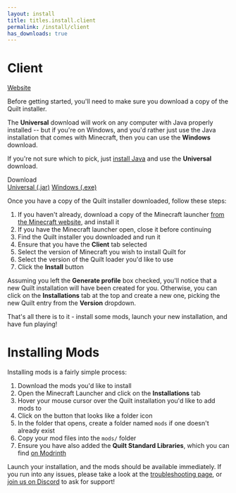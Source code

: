 ```yaml
---
layout: install 
title: titles.install.client
permalink: /install/client
has_downloads: true
---
```


<div class="heading-with-button">
   <h1>Client</h1>
   <a href="https://www.minecraft.net/en-us/download" class="button is-link"><span class="icon"><i class="fas fa-globe"></i></span><span>Website</span></a>
</div>

Before getting started, you'll need to make sure you download a copy of the Quilt installer. 

The **Universal** download will work on any computer with Java properly installed -- but if you're on Windows, and 
you'd rather just use the Java installation that comes with Minecraft, then you can use the **Windows** download.

If you're not sure which to pick, just [install Java](https://java.com/en/download/) and use the **Universal** download.

<div class="field is-horizontal">
    <div class="field-label is-normal mt-1">
        <span class="title is-6" id="launcher-version">Download</span>
    </div>
    <div class="field-body">
        <div class="field">
            <div class="control">
               <a id="universal-download" href="https://maven.quiltmc.org/repository/release/org/quiltmc/quilt-installer/latest/quilt-installer-latest.jar" class="button is-primary mt-1">Universal (.jar)</a>
               <a id="windows-download" href="https://maven.quiltmc.org/repository/release/org/quiltmc/quilt-installer-native-bootstrap/windows-x86_64/latest/windows-x86_64-latest.exe" class="button mt-1">Windows (.exe)</a>
            </div>
        </div>
    </div>
</div>

Once you have a copy of the Quilt installer downloaded, follow these steps:

1. If you haven't already, download a copy of the Minecraft launcher 
   [from the Minecraft website](https://www.minecraft.net/en-us/download), and install it
2. If you have the Minecraft launcher open, close it before continuing
3. Find the Quilt installer you downloaded and run it
4. Ensure that you have the **Client** tab selected
5. Select the version of Minecraft you wish to install Quilt for
6. Select the version of the Quilt loader you'd like to use
7. Click the **Install** button

Assuming you left the **Generate profile** box checked, you'll notice that a new Quilt installation will have been 
created for you. Otherwise, you can click on the **Installations** tab at the top and create a new one, picking the new 
Quilt entry from the **Version** dropdown.

That's all there is to it - install some mods, launch your new installation, and have fun playing!

# Installing Mods

Installing mods is a fairly simple process:

1. Download the mods you'd like to install
2. Open the Minecraft Launcher and click on the **Installations** tab
3. Hover your mouse cursor over the Quilt installation you'd like to add mods to
4. Click on the button that looks like a folder icon
5. In the folder that opens, create a folder named `mods` if one doesn't already exist
6. Copy your mod files into the `mods/` folder
7. Ensure you have also added the **Quilt Standard Libraries**, which you can find 
   [on Modrinth](https://modrinth.com/mod/qsl)

Launch your installation, and the mods should be available immediately. If you run into any issues, please take a look
at the [troubleshooting page](/usage/troubleshooting), or [join us on Discord](https://discord.quiltmc.org) to ask for 
support!
